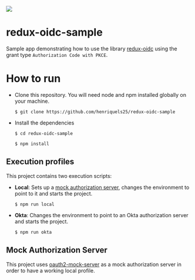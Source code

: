 ![](https://github.com/henriquels25/redux-oidc-sample/workflows/Test/badge.svg)

# redux-oidc-sample
Sample app demonstrating how to use the library [redux-oidc](https://github.com/maxmantz/redux-oidc) using the grant type `Authorization Code with PKCE`.

# How to run
* Clone this repository. You will need node and npm installed globally on your machine.

    `$ git clone https://github.com/henriquels25/redux-oidc-sample`

* Install the dependencies

    `$ cd redux-oidc-sample`

    `$ npm install`

## Execution profiles

This project contains two execution scripts:

* **Local**: Sets up a [mock authorization server](https://github.com/axa-group/oauth2-mock-server), changes the environment to point to it and starts the project.

    `$ npm run local`

* **Okta**: Changes the environment to point to an Okta authorization server and starts the project.

    `$ npm run okta`

## Mock Authorization Server
This project uses [oauth2-mock-server](https://github.com/axa-group/oauth2-mock-server) as a mock authorization server in order to have a working
local profile.    
